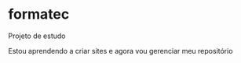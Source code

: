 # formatec
 Projeto de estudo

 Estou aprendendo a criar sites e agora vou gerenciar meu repositório
